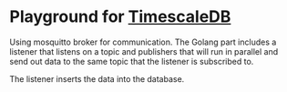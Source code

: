 # Playground for [TimescaleDB](https://github.com/timescale/timescaledb)

Using mosquitto broker for communication.
The Golang part includes a listener that listens on a topic and publishers that will run in parallel and send out data to the same topic that the listener is subscribed to.

The listener inserts the data into the database.
